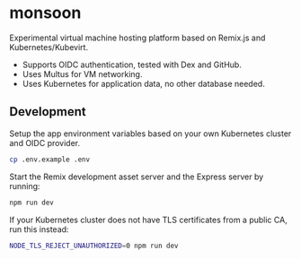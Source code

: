 # monsoon

Experimental virtual machine hosting platform based on Remix.js and Kubernetes/Kubevirt.

- Supports OIDC authentication, tested with Dex and GitHub.
- Uses Multus for VM networking.
- Uses Kubernetes for application data, no other database needed.

## Development

Setup the app environment variables based on your own Kubernetes cluster and OIDC provider.

```sh
cp .env.example .env
```

Start the Remix development asset server and the Express server by running:

```sh
npm run dev
```

If your Kubernetes cluster does not have TLS certificates from a public CA, run this instead:

```sh
NODE_TLS_REJECT_UNAUTHORIZED=0 npm run dev
```

